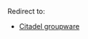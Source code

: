 Redirect to:

*   [Citadel groupware](/index.php?title=Citadel_groupware&redirect=no "Citadel groupware")
